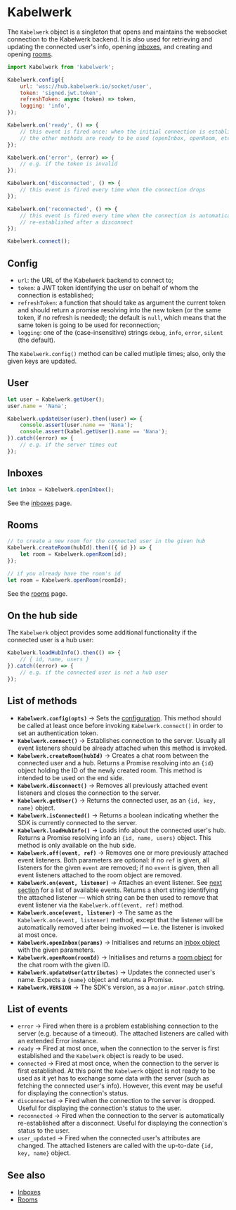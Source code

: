 # Kabelwerk

The `Kabelwerk` object is a singleton that opens and maintains the websocket connection to the Kabelwerk backend. It is also used for retrieving and updating the connected user's info, opening [inboxes](./inboxes.md), and creating and opening [rooms](./rooms.md).

```js
import Kabelwerk from 'kabelwerk';

Kabelwerk.config({
    url: 'wss://hub.kabelwerk.io/socket/user',
    token: 'signed.jwt.token',
    refreshToken: async (token) => token,
    logging: 'info',
});

Kabelwerk.on('ready', () => {
    // this event is fired once: when the initial connection is established and
    // the other methods are ready to be used (openInbox, openRoom, etc.)
});

Kabelwerk.on('error', (error) => {
    // e.g. if the token is invalid
});

Kabelwerk.on('disconnected', () => {
    // this event is fired every time when the connection drops
});

Kabelwerk.on('reconnected', () => {
    // this event is fired every time when the connection is automatically
    // re-established after a disconnect
});

Kabelwerk.connect();
```


## Config

- `url`: the URL of the Kabelwerk backend to connect to;
- `token`: a JWT token identifying the user on behalf of whom the connection is established;
- `refreshToken`: a function that should take as argument the current token and should return a promise resolving into the new token (or the same token, if no refresh is needed); the default is `null`, which means that the same token is going to be used for reconnection;
- `logging`: one of the (case-insensitive) strings `debug`, `info`, `error`, `silent` (the default).

The `Kabelwerk.config()` method can be called mutliple times; also, only the given keys are updated.


## User

```js
let user = Kabelwerk.getUser();
user.name = 'Nana';

Kabelwerk.updateUser(user).then((user) => {
    console.assert(user.name == 'Nana');
    console.assert(kabel.getUser().name == 'Nana');
}).catch((error) => {
    // e.g. if the server times out
});
```


## Inboxes

```js
let inbox = Kabelwerk.openInbox();
```

See the [inboxes](./inboxes.md) page.


## Rooms

```js
// to create a new room for the connected user in the given hub
Kabelwerk.createRoom(hubId).then(({ id }) => {
    let room = Kabelwerk.openRoom(id);
});

// if you already have the room's id
let room = Kabelwerk.openRoom(roomId);
```

See the [rooms](./rooms.md) page.


## On the hub side

The `Kabelwerk` object provides some additional functionality if the connected user is a hub user:

```js
Kabelwerk.loadHubInfo().then(() => {
    // { id, name, users }
}).catch((error) => {
    // e.g. if the connected user is not a hub user
});
```


## List of methods

- **`Kabelwerk.config(opts)`** → Sets the [configuration](#config). This method should be called at least once before invoking `Kabelwerk.connect()` in order to set an authentication token.
- **`Kabelwerk.connect()`** → Establishes connection to the server. Usually all event listeners should be already attached when this method is invoked.
- **`Kabelwerk.createRoom(hubId)`** → Creates a chat room between the connected user and a hub. Returns a Promise resolving into an `{id}` object holding the ID of the newly created room. This method is intended to be used on the end side.
- **`Kabelwerk.disconnect()`** → Removes all previously attached event listeners and closes the connection to the server.
- **`Kabelwerk.getUser()`** → Returns the connected user, as an `{id, key, name}` object.
- **`Kabelwerk.isConnected()`** → Returns a boolean indicating whether the SDK is currently connected to the server.
- **`Kabelwerk.loadHubInfo()`** → Loads info about the connected user's hub. Returns a Promise resolving info an `{id, name, users}` object. This method is only available on the hub side.
- **`Kabelwerk.off(event, ref)`** → Removes one or more previously attached event listeners. Both parameters are optional: if no `ref` is given, all listeners for the given `event` are removed; if no `event` is given, then all event listeners attached to the room object are removed.
- **`Kabelwerk.on(event, listener)`** → Attaches an event listener. See [next section](#list-of-events) for a list of available events. Returns a short string identifying the attached listener — which string can be then used to remove that event listener via the `Kabelwerk.off(event, ref)` method.
- **`Kabelwerk.once(event, listener)`** → The same as the `Kabelwerk.on(event, listener)` method, except that the listener will be automatically removed after being invoked — i.e. the listener is invoked at most once.
- **`Kabelwerk.openInbox(params)`** → Initialises and returns an [inbox object](./inboxes.md) with the given parameters.
- **`Kabelwerk.openRoom(roomId)`** → Initialises and returns a [room object](./rooms.md) for the chat room with the given ID.
- **`Kabelwerk.updateUser(attributes)`** → Updates the connected user's name. Expects a `{name}` object and returns a Promise.
- **`Kabelwerk.VERSION`** → The SDK's version, as a `major.minor.patch` string.


## List of events

- `error` → Fired when there is a problem establishing connection to the server (e.g. because of a timeout). The attached listeners are called with an extended Error instance.
- `ready` → Fired at most once, when the connection to the server is first established and the `Kabelwerk` object is ready to be used.
- `connected` → Fired at most once, when the connection to the server is first established. At this point the `Kabelwerk` object is not ready to be used as it yet has to exchange some data with the server (such as fetching the connected user's info). However, this event may be useful for displaying the connection's status.
- `disconnected` → Fired when the connection to the server is dropped. Useful for displaying the connection's status to the user.
- `reconnected` → Fired when the connection to the server is automatically re-established after a disconnect. Useful for displaying the connection's status to the user.
- `user_updated` → Fired when the connected user's attributes are changed. The attached listeners are called with the up-to-date `{id, key, name}` object.


## See also

- [Inboxes](./inboxes.md)
- [Rooms](./rooms.md)
